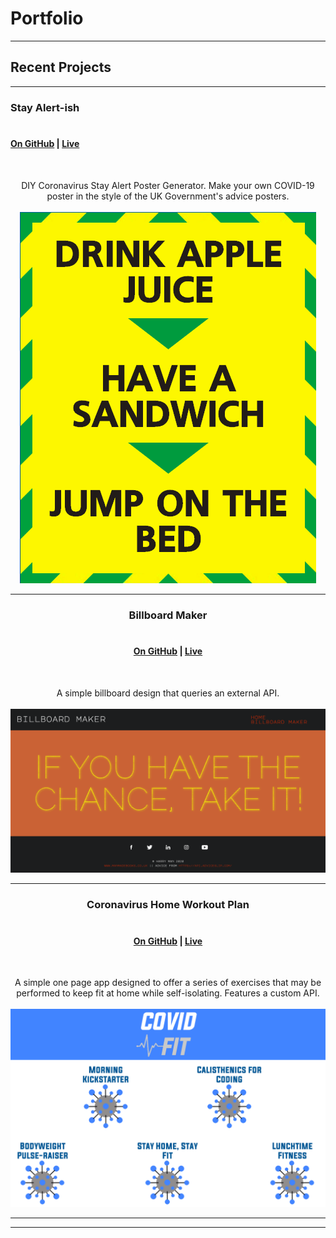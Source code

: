 # Portfolio

---

## Recent Projects

---

### Stay Alert-ish <br><br> 
####  [On GitHub](/coronaposter/) | [Live](https://harrymandeveloper.github.io/coronaposter/) 
<br> <center>DIY Coronavirus Stay Alert Poster Generator. Make your own COVID-19 poster in the style of the UK Government's advice posters.<br><br>
<img src="./images/coronacover.png"/>

---
### Billboard Maker <br><br> 
####  [On GitHub](/billboardmaker/) | [Live](https://harrymandeveloper.github.io/billboardmaker/) 
<br> <center>A simple billboard design that queries an external API.<br><br>
<img src="./images/billboardcover.png"/>

---
### Coronavirus Home Workout Plan <br><br> 
####  [On GitHub](https://github.com/harrymandeveloper/workoutplan-backend) | [Live](http://bit.ly/covidfitCVlink) 
<br> <center>A simple one page app designed to offer a series of exercises that may be performed to keep fit at home while self-isolating. Features a custom API.<br><br>
<img src="./images/workoutplancover.png"/></center>

---



---

